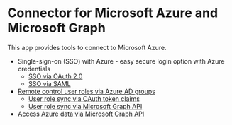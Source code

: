 # Connector for Microsoft Azure and Microsoft Graph

This app provides tools to connect to Microsoft Azure.

- Single-sign-on (SSO) with Azure - easy secure login option with Azure credentials
	- [SSO via OAuth 2.0](Single-Sign-On_with_Azure_via_OAuth.md)
	- [SSO via SAML](Single-Sign-On_with_Azure_via_SAML.md)
- [Remote control user roles via Azure AD groups](Synchronizing_roles_with_Azure_groups.md)
	- [User role sync via OAuth token claims](Synchronizing_roles_via_OAuth2_token.md)
	- [User role sync via Microsoft Graph API](Synchronizing_roles_via_Graph_API.md)
- [Access Azure data via Microsoft Graph API](Microsoft_Graph_as_data_source.md)